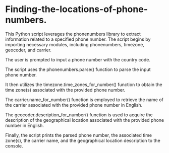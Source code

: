 # Finding-the-locations-of-phone-numbers.
This Python script leverages the phonenumbers library to extract information related to a specified phone number. The script begins by importing necessary modules, including phonenumbers, timezone, geocoder, and carrier.

The user is prompted to input a phone number with the country code.

The script uses the phonenumbers.parse() function to parse the input phone number.

It then utilizes the timezone.time_zones_for_number() function to obtain the time zone(s) associated with the provided phone number.

The carrier.name_for_number() function is employed to retrieve the name of the carrier associated with the provided phone number in English.

The geocoder.description_for_number() function is used to acquire the description of the geographical location associated with the provided phone number in English.

Finally, the script prints the parsed phone number, the associated time zone(s), the carrier name, and the geographical location description to the console.
